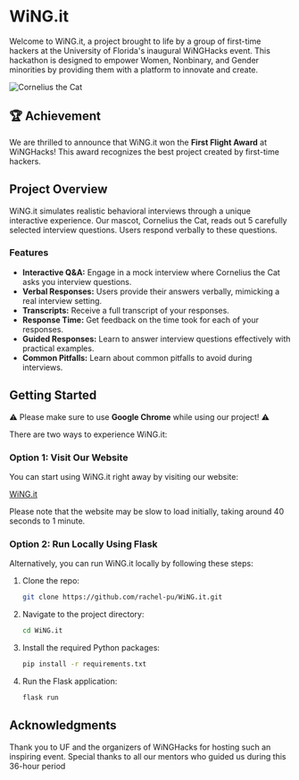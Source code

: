 # WiNG.it

Welcome to WiNG.it, a project brought to life by a group of first-time hackers at the University of Florida's inaugural WiNGHacks event. This hackathon is designed to empower Women, Nonbinary, and Gender minorities by providing them with a platform to innovate and create.

![Cornelius the Cat](WiNG.it/static/images/cat_speaking.gif)

## 🏆 Achievement

We are thrilled to announce that WiNG.it won the **First Flight Award** at WiNGHacks! This award recognizes the best project created by first-time hackers.

## Project Overview

WiNG.it simulates realistic behavioral interviews through a unique interactive experience. Our mascot, Cornelius the Cat, reads out 5 carefully selected interview questions. Users respond verbally to these questions.

### Features

- **Interactive Q&A:** Engage in a mock interview where Cornelius the Cat asks you interview questions.
- **Verbal Responses:** Users provide their answers verbally, mimicking a real interview setting.
- **Transcripts:** Receive a full transcript of your responses.
- **Response Time:** Get feedback on the time took for each of your responses.
- **Guided Responses:** Learn to answer interview questions effectively with practical examples.
- **Common Pitfalls:** Learn about common pitfalls to avoid during interviews.

## Getting Started

 ⚠️ Please make sure to use **Google Chrome** while using our project! ⚠️

There are two ways to experience WiNG.it:

### Option 1: Visit Our Website

You can start using WiNG.it right away by visiting our website:

[WiNG.it](https://wing-it.onrender.com/)

Please note that the website may be slow to load initially, taking around 40 seconds to 1 minute.

### Option 2: Run Locally Using Flask

Alternatively, you can run WiNG.it locally by following these steps:

1. Clone the repo:
   ```bash
   git clone https://github.com/rachel-pu/WiNG.it.git

2. Navigate to the project directory:
   ```bash
   cd WiNG.it

3. Install the required Python packages:
   ```bash
   pip install -r requirements.txt
   
5. Run the Flask application:
   ```bash
   flask run

## Acknowledgments

Thank you to UF and the organizers of WiNGHacks for hosting such an inspiring event.
Special thanks to all our mentors who guided us during this 36-hour period
